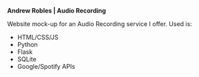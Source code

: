<strong>Andrew Robles | Audio Recording</strong>

Website mock-up for an Audio Recording service I offer. Used is:
- HTML/CSS/JS
- Python
- Flask
- SQLite
- Google/Spotify APIs

